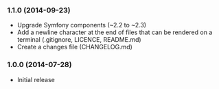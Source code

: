 ### 1.1.0 (2014-09-23)

  * Upgrade Symfony components (~2.2 to ~2.3)
  * Add a newline character at the end of files that can be rendered on a terminal (.gitignore, LICENCE, README.md)
  * Create a changes file (CHANGELOG.md)

### 1.0.0 (2014-07-28)

  * Initial release
